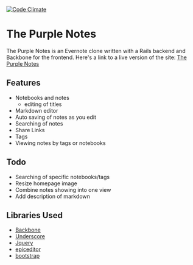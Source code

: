 [![Code Climate](https://codeclimate.com/github/imamathwiz/ThePurpleNotes/badges/gpa.svg)](https://codeclimate.com/github/imamathwiz/ThePurpleNotes)

# The Purple Notes
The Purple Notes is an Evernote clone written with a Rails backend and Backbone
for the frontend. Here's a link to a live version of the site:
[The Purple Notes](http://notes.brianweiser.io)

## Features
* Notebooks and notes
  * editing of titles
* Markdown editor
* Auto saving of notes as you edit
* Searching of notes
* Share Links
* Tags
* Viewing notes by tags or notebooks
  
## Todo
* Searching of specific notebooks/tags
* Resize homepage image
* Combine notes showing into one view
* Add description of markdown

## Libraries Used
* [Backbone](http://backbonejs.org/)
* [Underscore](http://underscorejs.org/)
* [Jquery](http://jquery.com/)
* [epiceditor](http://epiceditor.com/)
* [bootstrap](http://getbootstrap.com/)
